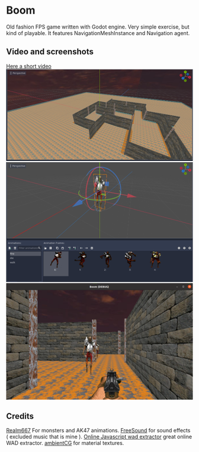 # Boom
Old fashion FPS game written with Godot engine.
Very simple exercise, but kind of playable. It features NavigationMeshInstance and Navigation agent.

## Video and screenshots
[Here a short video](https://www.facebook.com/1412192133/videos/926298468278232/)
![screen1](https://github.com/FelicePollano/Boom/blob/main/screenshots/Screenshot%20from%202022-12-30%2017-27-11.png)
![screen2](https://github.com/FelicePollano/Boom/blob/main/screenshots/Screenshot%20from%202022-12-30%2017-28-40.png)
![screen3](https://github.com/FelicePollano/Boom/blob/main/screenshots/Screenshot%20from%202022-12-30%2017-29-20.png)



## Credits
[Realm667](https://www.realm667.com/en/) For monsters and AK47 animations.
[FreeSound](https://freesound.org/people/The%20Baron/sounds/98399/) for sound effects ( excluded music that is mine ).
[Online Javascript wad extractor](https://jmickle66666666.github.io/wad-js/) great online WAD extractor.
[ambientCG](https://ambientcg.com/) for material textures.



